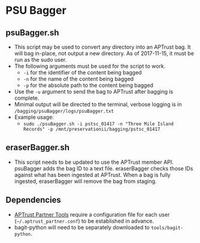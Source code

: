 # PSU Bagger

## psuBagger.sh
 * This script may be used to convert any directory into an APTrust bag. It will bag in-place, not output a new directory. As of 2017-11-15, it must be run as the sudo user.
 * The following arguments must be used for the script to work.
    * `-i` for the identifier of the content being bagged
    * `-n` for the name of the content being bagged
    * `-p` for the absolute path to the content being bagged
 * Use the `-u` argument to send the bag to APTrust after bagging is complete.
 * Minimal output will be directed to the terminal, verbose logging is in `/bagging/psuBagger/logs/psuBagger.txt`
 * Example usage:
   * `sudo ./psuBagger.sh -i pstsc_01417 -n "Three Mile Island Records" -p /mnt/preservationii/bagging/pstsc_01417`

## eraserBagger.sh
  * This script needs to be updated to use the APTrust member API. psuBagger adds the bag ID to a text file. eraserBagger checks those IDs against what has been ingested at APTrust. When a bag is fully ingested, eraserBagger will remove the bag from staging.


## Dependencies
  * [APTrust Partner Tools](https://wiki.aptrust.org/Partner_Tools#Config_Fi) require a configuration file for each user (`~/.aptrust_partner.conf`) to be established in advance.
  * bagit-python will need to be separately downloaded to `tools/bagit-python`.
